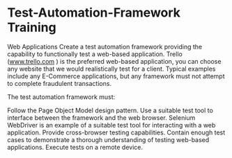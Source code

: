 # Test-Automation-Framework Training
Web Applications
Create a test automation framework providing the capability to functionally test a web-based application. Trello (www.trello.com ) is the preferred web-based application, you can choose any website that we would realistically test for a client. Typical examples include any E-Commerce applications, but any framework must not attempt to complete fraudulent transactions.

The test automation framework must:

Follow the Page Object Model design pattern.
Use a suitable test tool to interface between the framework and the web browser.
Selenium WebDriver is an example of a suitable test tool for interacting with a web application.
Provide cross-browser testing capabilities.
Contain enough test cases to demonstrate a thorough understanding of testing web-based applications.
Execute tests on a remote device.
